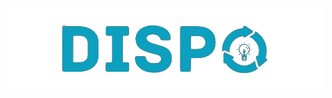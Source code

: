 <p align="center"><img src="https://github.com/Dispo-Empresa/Dispo-Client/blob/master/src/assets/img/logo_sem_fundo.png" alt="Open Source Point of Sale Logo"></p>
